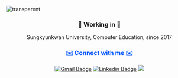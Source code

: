 ![transparent](https://capsule-render.vercel.app/api?type=transparent&fontColor=0055FF&text=Jaehwan%20Lee&height=120&fontSize=70&desc=Github&descAlignY=75&descAlign=68)

<h3 align="center">🌱 Working in 🌱</h3>
<p align="center"> Sungkyunkwan University, Computer Education, since 2017 </p>

<h3 align="center" style="color:#0055FF">✉️ Connect with me ✉️</h3>
<div align="center">
  
  [![Gmail Badge](https://img.shields.io/badge/Gmail-d14836?style=flat-square&logo=Gmail&logoColor=white&link=mailto:chrisjae508@gmail.com)](mailto:chrisjae508@gmail.com) 
  [![Linkedin Badge](https://img.shields.io/badge/-LinkedIn-blue?style=flat-square&logo=Linkedin&logoColor=white&link=https://www.linkedin.com/in/jaehwan-lee-a18672203/)](https://www.linkedin.com/in/jaehwan-lee-a18672203/)
  <a href="https://velog.io/@jhlee508"><img src="https://img.shields.io/badge/Velog-20c997?style=flat-square&logo=Vimeo&logoColor=white"/></a>
